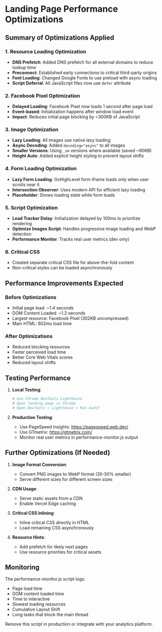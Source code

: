 # Landing Page Performance Optimizations

## Summary of Optimizations Applied

### 1. Resource Loading Optimization
- **DNS Prefetch**: Added DNS prefetch for all external domains to reduce lookup time
- **Preconnect**: Established early connections to critical third-party origins
- **Font Loading**: Changed Google Fonts to use preload with async loading
- **Script Deferral**: All JavaScript files now use `defer` attribute

### 2. Facebook Pixel Optimization
- **Delayed Loading**: Facebook Pixel now loads 1 second after page load
- **Event-based**: Initialization happens after window load event
- **Impact**: Reduces initial page blocking by ~300KB of JavaScript

### 3. Image Optimization
- **Lazy Loading**: All images use native lazy loading
- **Async Decoding**: Added `decoding="async"` to all images
- **Smaller Versions**: Using `_sm` versions where available (saved ~90KB)
- **Height Auto**: Added explicit height styling to prevent layout shifts

### 4. Form Loading Optimization
- **Lazy Form Loading**: GoHighLevel form iframe loads only when user scrolls near it
- **Intersection Observer**: Uses modern API for efficient lazy loading
- **Placeholder**: Shows loading state while form loads

### 5. Script Optimization
- **Lead Tracker Delay**: Initialization delayed by 100ms to prioritize rendering
- **Optimize Images Script**: Handles progressive image loading and WebP detection
- **Performance Monitor**: Tracks real user metrics (dev only)

### 6. Critical CSS
- Created separate critical CSS file for above-the-fold content
- Non-critical styles can be loaded asynchronously

## Performance Improvements Expected

### Before Optimizations
- Initial page load: ~1.4 seconds
- DOM Content Loaded: ~1.2 seconds
- Largest resource: Facebook Pixel (302KB uncompressed)
- Main HTML: 602ms load time

### After Optimizations
- Reduced blocking resources
- Faster perceived load time
- Better Core Web Vitals scores
- Reduced layout shifts

## Testing Performance

1. **Local Testing**:
   ```bash
   # Use Chrome DevTools Lighthouse
   # Open landing page in Chrome
   # Open DevTools > Lighthouse > Run audit
   ```

2. **Production Testing**:
   - Use PageSpeed Insights: https://pagespeed.web.dev/
   - Use GTmetrix: https://gtmetrix.com/
   - Monitor real user metrics in performance-monitor.js output

## Further Optimizations (If Needed)

1. **Image Format Conversion**:
   - Convert PNG images to WebP format (30-50% smaller)
   - Serve different sizes for different screen sizes

2. **CDN Usage**:
   - Serve static assets from a CDN
   - Enable Vercel Edge caching

3. **Critical CSS Inlining**:
   - Inline critical CSS directly in HTML
   - Load remaining CSS asynchronously

4. **Resource Hints**:
   - Add prefetch for likely next pages
   - Use resource priorities for critical assets

## Monitoring

The performance-monitor.js script logs:
- Page load time
- DOM content loaded time
- Time to interactive
- Slowest loading resources
- Cumulative Layout Shift
- Long tasks that block the main thread

Remove this script in production or integrate with your analytics platform.